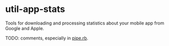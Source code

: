 # util-app-stats

Tools for downloading and processing statistics about your mobile app from
Google and Apple.

TODO: comments, especially in [pipe.rb](pipe.rb).
